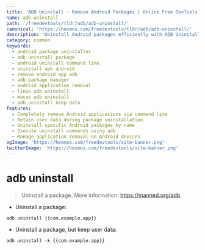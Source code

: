 ```yaml
---
title: 'ADB Uninstall - Remove Android Packages | Online Free DevTools by Hexmos'
name: adb-uninstall
path: '/freedevtools/tldr/adb/adb-uninstall/'
canonical: 'https://hexmos.com/freedevtools/tldr/adb/adb-uninstall/'
description: 'Uninstall Android packages efficiently with ADB Uninstall. Remove applications and their data, or keep user data intact. Free online tool, no registration required.'
category: common
keywords:
  - android package uninstaller
  - adb uninstall package
  - android uninstall command line
  - uninstall apk android
  - remove android app adb
  - adb package manager
  - android application removal
  - linux adb uninstall
  - macos adb uninstall
  - adb uninstall keep data
features:
  - Completely remove Android applications via command line
  - Retain user data during package uninstallation
  - Uninstall specific Android packages by name
  - Execute uninstall commands using adb
  - Manage application removal on Android devices
ogImage: 'https://hexmos.com/freedevtools/site-banner.png'
twitterImage: 'https://hexmos.com/freedevtools/site-banner.png'
---
```


# adb uninstall

> Uninstall a package.
> More information: <https://manned.org/adb>.

- Uninstall a package:

`adb uninstall {{com.example.app}}`

- Uninstall a package, but keep user data:

`adb uninstall -k {{com.example.app}}`
